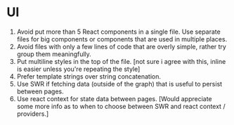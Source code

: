 # UI

1. Avoid put more than 5 React components in a single file. Use separate files for big components or components that are used in multiple places.
2. Avoid files with only a few lines of code that are overly simple, rather try group them meaningfully.
3. Put multiline styles in the top of the file. [not sure i agree with this, inline is easier unless you're repeating the style]
4. Prefer template strings over string concatenation.
5. Use SWR if fetching data (outside of the graph) that is useful to persist between pages.
6. Use react context for state data between pages. [Would appreciate some more info as to when to choose between SWR and react context / providers.]
